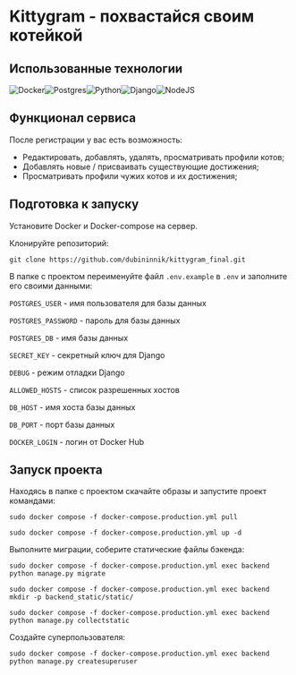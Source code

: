 # Kittygram - похвастайся своим котейкой

## Использованные технологии

![Docker](https://img.shields.io/badge/Docker-2496ed?style=for-the-badge&logo=docker&logoColor=white)![Postgres](https://img.shields.io/badge/Postgres-336791?style=for-the-badge&logo=Postgresql&logoColor=white)![Python](https://img.shields.io/badge/Python-30363d?style=for-the-badge&logo=Python&logoColor=yellow)![Django](https://img.shields.io/badge/Django-103e2e?style=for-the-badge&logo=Django&logoColor=white)![NodeJS](https://img.shields.io/badge/NodeJS-404137?style=for-the-badge&logo=Node.JS&logoColor=83cd29)

## Функционал сервиса

После регистрации у вас есть возможность:

- Редактировать, добавлять, удалять, просматривать профили котов;
- Добавлять новые / присваивать существующие достижения;
- Просматривать профили чужих котов и их достижения;

## Подготовка к запуску

Установите Docker и Docker-compose на сервер.

Клонируйте репозиторий:
```
git clone https://github.com/dubininnik/kittygram_final.git
```
В папке с проектом переименуйте файл `.env.example` в `.env` и заполните его своими данными:

`POSTGRES_USER` - имя пользователя для базы данных

`POSTGRES_PASSWORD` - пароль для базы данных

`POSTGRES_DB` - имя базы данных

`SECRET_KEY` - секретный ключ для Django

`DEBUG` - режим отладки Django

`ALLOWED_HOSTS` - список разрешенных хостов

`DB_HOST` - имя хоста базы данных

`DB_PORT` - порт базы данных

`DOCKER_LOGIN` - логин от Docker Hub

## Запуск проекта

Находясь в папке с проектом скачайте образы и запустите проект командами:
```
sudo docker compose -f docker-compose.production.yml pull
```
```
sudo docker compose -f docker-compose.production.yml up -d
```

Выполните миграции, соберите статические файлы бэкенда:

```
sudo docker compose -f docker-compose.production.yml exec backend python manage.py migrate
```
```
sudo docker compose -f docker-compose.production.yml exec backend mkdir -p backend_static/static/
```
```
sudo docker compose -f docker-compose.production.yml exec backend python manage.py collectstatic
```

Создайте суперпользователя:

```
sudo docker compose -f docker-compose.production.yml exec backend python manage.py createsuperuser
```